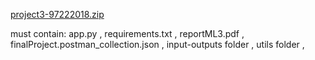 [project3-97222018.zip](https://github.com/YasJaber/CS-SBU-MachineLearning-BSc-2022/files/9027182/project3-97222018.zip)


must contain: 
app.py , 
requirements.txt , 
reportML3.pdf , 
finalProject.postman_collection.json , 
input-outputs folder , 
utils folder , 

